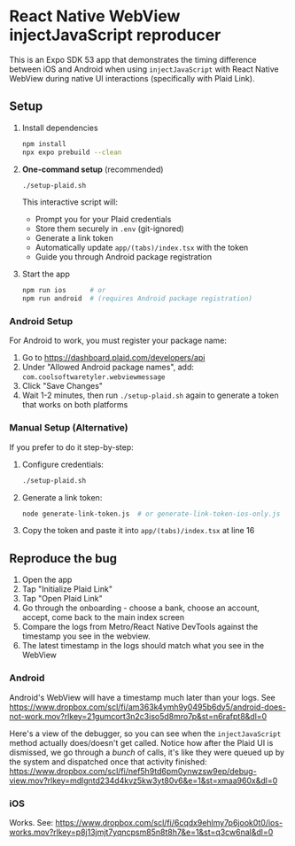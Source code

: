 # React Native WebView injectJavaScript reproducer

This is an Expo SDK 53 app that demonstrates the timing difference between iOS and Android when using `injectJavaScript` with React Native WebView during native UI interactions (specifically with Plaid Link).

## Setup

1. Install dependencies

   ```bash
   npm install
   npx expo prebuild --clean
   ```

2. **One-command setup** (recommended)

   ```bash
   ./setup-plaid.sh
   ```

   This interactive script will:
   - Prompt you for your Plaid credentials
   - Store them securely in `.env` (git-ignored)
   - Generate a link token
   - Automatically update `app/(tabs)/index.tsx` with the token
   - Guide you through Android package registration

3. Start the app

   ```bash
   npm run ios      # or
   npm run android  # (requires Android package registration)
   ```

### Android Setup

For Android to work, you must register your package name:

1. Go to <https://dashboard.plaid.com/developers/api>
2. Under "Allowed Android package names", add: `com.coolsoftwaretyler.webviewmessage`
3. Click "Save Changes"
4. Wait 1-2 minutes, then run `./setup-plaid.sh` again to generate a token that works on both platforms

### Manual Setup (Alternative)

If you prefer to do it step-by-step:

1. Configure credentials:

   ```bash
   ./setup-plaid.sh
   ```

2. Generate a link token:

   ```bash
   node generate-link-token.js  # or generate-link-token-ios-only.js
   ```

3. Copy the token and paste it into `app/(tabs)/index.tsx` at line 16

## Reproduce the bug

1. Open the app
2. Tap "Initialize Plaid Link"
3. Tap "Open Plaid Link"
4. Go through the onboarding - choose a bank, choose an account, accept, come back to the main index screen
5. Compare the logs from Metro/React Native DevTools against the timestamp you see in the webview.
6. The latest timestamp in the logs should match what you see in the WebView

### Android

Android's WebView will have a timestamp much later than your logs. See <https://www.dropbox.com/scl/fi/am363k4ymh9y0495b6dy5/android-does-not-work.mov?rlkey=21gumcort3n2c3iso5d8mro7p&st=n6rafpt8&dl=0>

Here's a view of the debugger, so you can see when the `injectJavaScript` method actually does/doesn't get called. Notice how after the Plaid UI is dismissed, we go through a *bunch* of calls, it's like they were queued up by the system and dispatched once that activity finished: <https://www.dropbox.com/scl/fi/nef5h9td6pm0ynwzsw9ep/debug-view.mov?rlkey=mdlgntd234d4kvz5kw3yt80v6&e=1&st=xmaa960x&dl=0>

### iOS

Works. See: <https://www.dropbox.com/scl/fi/6cqdx9ehlmy7p6jook0t0/ios-works.mov?rlkey=p8j13jmjt7yqncpsm85n8t8h7&e=1&st=q3cw6nal&dl=0>
